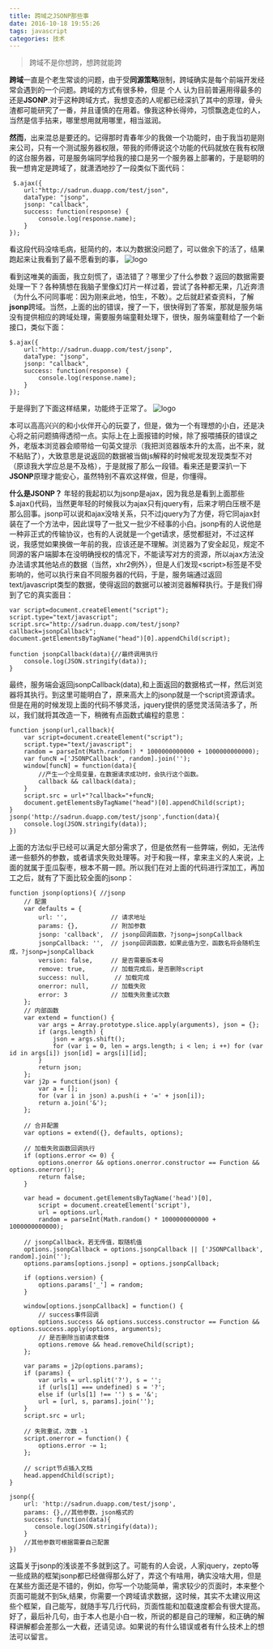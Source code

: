 ```yaml
---
title: 跨域之JSONP那些事
date: 2016-10-18 19:55:26
tags: javascript
categories: 技术
---
```


 > 跨域不是你想跨，想跨就能跨
 
**跨域**一直是个老生常谈的问题，由于受**同源策略**限制，跨域确实是每个前端开发经常会遇到的一个问题。跨域的方式有很多种，但是 个人 认为目前普遍用得最多的还是**JSONP**.对于这种跨域方式，我想变态的人呢都已经深扒了其中的原理，骨头渣都可能研究了一番，并且谨慎的在用着。像我这种长得帅，习惯飘逸走位的人，当然是信手拈来，哪里想用就用哪里，相当滋润。
   
**然而**，出来混总是要还的。记得那时青春年少的我做一个功能时，<!--more-->由于我当初是刚来公司，只有一个测试服务器权限，带我的师傅说这个功能的代码就放在我有权限的这台服务器，可是服务端同学给我的接口是另一个服务器上部署的，于是聪明的我一想肯定是跨域了，就潇洒地抄了一段类似下面代码：
   

     $.ajax({
        url:"http://sadrun.duapp.com/test/json",
        dataType: "jsonp",
        jsonp: "callback",
        success: function(response) {
            console.log(response.name);
        }
    });

看这段代码没啥毛病，挺简约的，本以为数据没问题了，可以做余下的活了，结果跑起来让我看到了最不愿看到的事，
![logo](jsonp_1.png)

看到这唯美的画面，我立刻慌了，语法错了？哪里少了什么参数？返回的数据需要处理一下？各种猜想在我脑子里像幻灯片一样过着，尝试了各种都无果，几近奔溃（为什么不问同事呢：因为刚来此地，怕生，不敢）。之后就赶紧查资料，了解**jsonp**跨域。当然，上面的出的错误，搜了一下，很快得到了答案，那就是服务端没有提供相应的跨域处理，需要服务端童鞋处理下，很快，服务端童鞋给了一个新接口，类似下面：

    $.ajax({
        url:"http://sadrun.duapp.com/test/jsonp",
        dataType: "jsonp",
        jsonp: "callback",
        success: function(response) {
            console.log(response.name);
        }
    });
    
于是得到了下面这样结果，功能终于正常了。
![logo](jsonp_2.png)

本可以高高兴兴的和小伙伴开心的玩耍了，但是，做为一个有理想的小白，还是决心将之前问题搞得透彻一点。实际上在上面报错的时候，除了报喂捕获的错误之外，老版本浏览器会顺带给一句英文提示（我把浏览器版本升的太高，出不来，就不粘贴了），大致意思是说返回的数据被当做js解释的时候呢发现发现类型不对（原谅我大学应总是不及格），于是就报了那么一段错。看来还是要深扒一下**JSONP**原理才能安心，虽然特别不喜欢这样做，但是，你懂得。

**什么是JSONP？**
年轻的我起初以为jsonp是ajax，因为我总是看到上面那些$.ajax()代码，当然更年轻的时候我以为ajax只有jquery有，后来才明白压根不是那么回事。jsonp可以说和ajax没啥关系，只不过jquery为了方便，将它同ajax封装在了一个方法中，因此误导了一批又一批少不经事的小白。jsonp有的人说他是一种非正式的传输协议，也有的人说就是一个get请求，感觉都挺对，不过这样说，我感觉如果换做一年前的我，应该还是不理解。浏览器为了安全起见，规定不同源的客户端脚本在没明确授权的情况下，不能读写对方的资源，所以ajax方法没办法请求其他站点的数据（当然，xhr2例外），但是人们发现&lt;script&gt;标签是不受影响的，他可以执行来自不同服务器的代码，于是，服务端通过返回text/javascript类型的数据，使得返回的数据可以被浏览器解释执行。于是我们得到了它的真实面目：

    var script=document.createElement("script");  
    script.type="text/javascript";  
    script.src="http://sadrun.duapp.com/test/jsonp?callback=jsonpCallback";  
    document.getElementsByTagName("head")[0].appendChild(script);
    
    function jsonpCallback(data){//最终调用执行
        console.log(JSON.stringify(data));
    }
    
最终，服务端会返回jsonpCallback(data),和上面返回的数据格式一样，然后浏览器将其执行。到这里可能明白了，原来高大上的jsonp就是一个script资源请求。但是在用的时候发现上面的代码不够灵活，jquery提供的感觉灵活简洁多了，所以，我们就将其改造一下，稍微有点函数式编程的意思：

    function jsonp(url,callback){
        var script=document.createElement("script");
        script.type="text/javascript";
        random = parseInt(Math.random() * 1000000000000 + 1000000000000); 
        var funcN =['JSONPCallback', random].join('');
        window[funcN] = function(data){
            //产生一个全局变量，在数据请求成功时，会执行这个函数。
            callback && callback(data);
        }
        script.src = url+"?callback="+funcN;
        document.getElementsByTagName("head")[0].appendChild(script);
    }
    jsonp('http://sadrun.duapp.com/test/jsonp',function(data){
        console.log(JSON.stringify(data));
    })
    
上面的方法似乎已经可以满足大部分需求了，但是依然有一些弊端，例如，无法传递一些额外的参数，或者请求失败处理等。对于和我一样，拿来主义的人来说，上面的就属于歪瓜裂枣，根本不屑一顾。所以我们在对上面的代码进行深加工，再加工之后，就有了下面比较全面的jsonp：

    function jsonp(options){ //jsonp
	    // 配置
	    var defaults = {
	        url: '',            // 请求地址
	        params: {},         // 附加参数
	        jsonp: 'callback',  // jsonp回调函数，?jsonp=jsonpCallback
	        jsonpCallback: '',  // jsonp回调函数，如果此值为空，函数名将会随机生成，?jsonp=jsonpCallback
	        version: false,     // 是否需要版本号
	        remove: true,       // 加载完成后，是否删除script
	        success: null,       // 加载完成
	        onerror: null,      // 加载失败
	        error: 3            // 加载失败重试次数
	    };
	    // 内部函数
	    var extend = function() {
	        var args = Array.prototype.slice.apply(arguments), json = {};
	        if (args.length) {
	            json = args.shift();
	            for (var i = 0, len = args.length; i < len; i ++) for (var id in args[i]) json[id] = args[i][id];
	        }
	        return json;
	    };
	    var j2p = function(json) {
	        var a = [];
	        for (var i in json) a.push(i + '=' + json[i]);
	        return a.join('&');
	    };

	    // 合并配置
	    var options = extend({}, defaults, options);

	    // 加载失败函数回调执行
	    if (options.error <= 0) {
	        options.onerror && options.onerror.constructor == Function && options.onerror();
	        return false;
	    }

	    var head = document.getElementsByTagName('head')[0],
	        script = document.createElement('script'),
	        url = options.url,
	        random = parseInt(Math.random() * 1000000000000 + 1000000000000);

	    // jsonpCallback，若无传值，取随机值
	    options.jsonpCallback = options.jsonpCallback || ['JSONPCallback', random].join('');
	    options.params[options.jsonp] = options.jsonpCallback;
	    
	    if (options.version) {
	        options.params['_'] = random;
	    }
	    
	    window[options.jsonpCallback] = function() {
	        // success事件回调
	        options.success && options.success.constructor == Function && options.success.apply(options, arguments);
	        // 是否删除当前请求载体
	        options.remove && head.removeChild(script);
	    };

	    var params = j2p(options.params);
	    if (params) {
	        var urls = url.split('?'), s = '';
	        if (urls[1] === undefined) s = '?';
	        else if (urls[1] !== '') s = '&';
	        url = [url, s, params].join('');
	    }
	    script.src = url;

	    // 失败重试，次数 -1
	    script.onerror = function() {
	        options.error -= 1;
	    };

	    // script节点插入文档
	    head.appendChild(script);
	}
	
	jsonp({
        url: 'http://sadrun.duapp.com/test/jsonp',
        params: {},//其他参数，json格式的 
        success: function(data){
           console.log(JSON.stringify(data)); 
        }
        //其他参数可根据需要自己配置
    })
	
这篇关于jsonp的浅谈差不多就到这了。可能有的人会说，人家jquery，zepto等一些成熟的框架jsonp都已经做得那么好了，弄这个有啥用，确实没啥大用，但是在某些方面还是不错的，例如，你写一个功能简单，需求较少的页面时，本来整个页面可能就不到5k,结果，你需要一个跨域请求数据，这时候，其实不太建议用这些个框架，自己能写，就随手写几行代码，页面性能和加载速度都会有很大提高。好了，最后补几句，由于本人也是小白一枚，所说的都是自己的理解，和正确的解释讲解都会差那么一大截，还请见谅。如果说的有什么错误或者有什么技术上的想法可以留言。